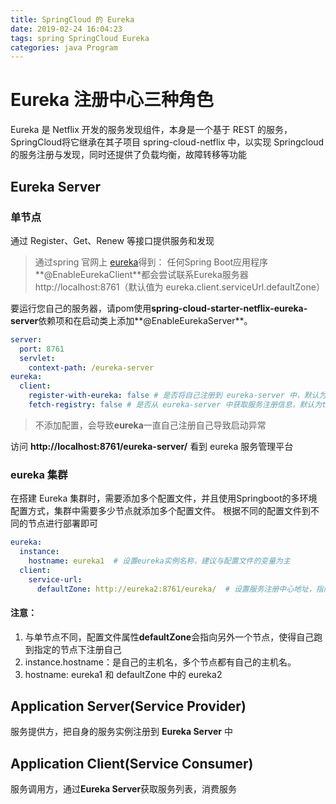 ```yaml
---
title: SpringCloud 的 Eureka
date: 2019-02-24 16:04:23
tags: spring SpringCloud Eureka
categories: java Program
---
```

# Eureka 注册中心三种角色

Eureka 是 Netflix 开发的服务发现组件，本身是一个基于 REST 的服务， SpringCloud将它继承在其子项目 spring-cloud-netflix 中，以实现 Springcloud 的服务注册与发现，同时还提供了负载均衡，故障转移等功能

## Eureka Server
### 单节点
通过 Register、Get、Renew 等接口提供服务和发现
> 通过spring 官网上 [eureka](https://spring.io/projects/spring-cloud-netflix)得到：
任何Spring Boot应用程序**@EnableEurekaClient**都会尝试联系Eureka服务器http://localhost:8761（默认值为 eureka.client.serviceUrl.defaultZone）

要运行您自己的服务器，请pom使用**spring-cloud-starter-netflix-eureka-server**依赖项和在启动类上添加**@EnableEurekaServer**。

```yml
server:
  port: 8761
  servlet:
    context-path: /eureka-server
eureka:
  client:
    register-with-eureka: false # 是否将自己注册到 eureka-server 中，默认为true。否则eureka会一直尝试自己注册自己，导致异常
    fetch-registry: false # 是否从 eureka-server 中获取服务注册信息，默认为true
```
> 不添加配置，会导致**eureka**一直自己注册自己导致启动异常

访问 **http://localhost:8761/eureka-server/** 看到 eureka 服务管理平台

### eureka 集群

在搭建 Eureka 集群时，需要添加多个配置文件，并且使用Springboot的多环境配置方式，集群中需要多少节点就添加多个配置文件。
根据不同的配置文件到不同的节点进行部署即可

```yml
eureka:
  instance:
    hostname: eureka1  # 设置eureka实例名称，建议与配置文件的变量为主
  client:
    service-url:
      defaultZone: http://eureka2:8761/eureka/  # 设置服务注册中心地址，指向另一个注册中心
```
#### 注意：
1. 与单节点不同，配置文件属性**defaultZone**会指向另外一个节点，使得自己跑到指定的节点下注册自己
1. instance.hostname：是自己的主机名，多个节点都有自己的主机名。
1. hostname: eureka1 和 defaultZone 中的 eureka2 


## Application Server(Service Provider)
服务提供方，把自身的服务实例注册到 **Eureka Server** 中

## Application Client(Service Consumer)
服务调用方，通过**Eureka Server**获取服务列表，消费服务

